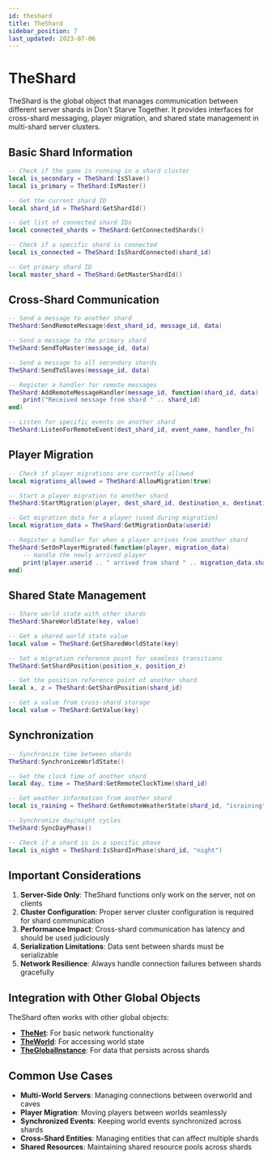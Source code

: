 ```yaml
---
id: theshard
title: TheShard
sidebar_position: 7
last_updated: 2023-07-06
---
```


# TheShard

TheShard is the global object that manages communication between different server shards in Don't Starve Together. It provides interfaces for cross-shard messaging, player migration, and shared state management in multi-shard server clusters.

## Basic Shard Information

```lua
-- Check if the game is running in a shard cluster
local is_secondary = TheShard:IsSlave()
local is_primary = TheShard:IsMaster()

-- Get the current shard ID
local shard_id = TheShard:GetShardId()

-- Get list of connected shard IDs
local connected_shards = TheShard:GetConnectedShards()

-- Check if a specific shard is connected
local is_connected = TheShard:IsShardConnected(shard_id)

-- Get primary shard ID
local master_shard = TheShard:GetMasterShardId()
```

## Cross-Shard Communication

```lua
-- Send a message to another shard
TheShard:SendRemoteMessage(dest_shard_id, message_id, data)

-- Send a message to the primary shard
TheShard:SendToMaster(message_id, data)

-- Send a message to all secondary shards
TheShard:SendToSlaves(message_id, data)

-- Register a handler for remote messages
TheShard:AddRemoteMessageHandler(message_id, function(shard_id, data)
    print("Received message from shard " .. shard_id)
end)

-- Listen for specific events on another shard
TheShard:ListenForRemoteEvent(dest_shard_id, event_name, handler_fn)
```

## Player Migration

```lua
-- Check if player migrations are currently allowed
local migrations_allowed = TheShard:AllowMigration(true)

-- Start a player migration to another shard
TheShard:StartMigration(player, dest_shard_id, destination_x, destination_z)

-- Get migration data for a player (used during migration)
local migration_data = TheShard:GetMigrationData(userid)

-- Register a handler for when a player arrives from another shard
TheShard:SetOnPlayerMigrated(function(player, migration_data)
    -- Handle the newly arrived player
    print(player.userid .. " arrived from shard " .. migration_data.shard_id)
end)
```

## Shared State Management

```lua
-- Share world state with other shards
TheShard:ShareWorldState(key, value)

-- Get a shared world state value
local value = TheShard:GetSharedWorldState(key)

-- Set a migration reference point for seamless transitions
TheShard:SetShardPosition(position_x, position_z)

-- Get the position reference point of another shard
local x, z = TheShard:GetShardPosition(shard_id)

-- Get a value from cross-shard storage
local value = TheShard:GetValue(key)
```

## Synchronization

```lua
-- Synchronize time between shards
TheShard:SynchronizeWorldState()

-- Get the clock time of another shard
local day, time = TheShard:GetRemoteClockTime(shard_id)

-- Get weather information from another shard
local is_raining = TheShard:GetRemoteWeatherState(shard_id, "israining")

-- Synchronize day/night cycles
TheShard:SyncDayPhase()

-- Check if a shard is in a specific phase
local is_night = TheShard:IsShardInPhase(shard_id, "night")
```

## Important Considerations

1. **Server-Side Only**: TheShard functions only work on the server, not on clients
2. **Cluster Configuration**: Proper server cluster configuration is required for shard communication
3. **Performance Impact**: Cross-shard communication has latency and should be used judiciously
4. **Serialization Limitations**: Data sent between shards must be serializable
5. **Network Resilience**: Always handle connection failures between shards gracefully

## Integration with Other Global Objects

TheShard often works with other global objects:

- **[TheNet](/docs/api-vanilla/global-objects/thenet)**: For basic network functionality
- **[TheWorld](/docs/api-vanilla/global-objects/theworld)**: For accessing world state
- **[TheGlobalInstance](/docs/api-vanilla/global-objects/theglobalinstance)**: For data that persists across shards

## Common Use Cases

- **Multi-World Servers**: Managing connections between overworld and caves
- **Player Migration**: Moving players between worlds seamlessly
- **Synchronized Events**: Keeping world events synchronized across shards
- **Cross-Shard Entities**: Managing entities that can affect multiple shards
- **Shared Resources**: Maintaining shared resource pools across shards 
